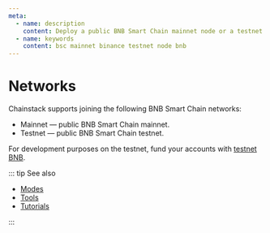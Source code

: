 ```yaml
---
meta:
  - name: description
    content: Deploy a public BNB Smart Chain mainnet node or a testnet node with the Chainstack managed blockchain services in minutes.
  - name: keywords
    content: bsc mainnet binance testnet node bnb
---
```


# Networks

Chainstack supports joining the following BNB Smart Chain networks:

* Mainnet — public BNB Smart Chain mainnet.
* Testnet — public BNB Smart Chain testnet.

For development purposes on the testnet, fund your accounts with [testnet BNB](https://testnet.binance.org/faucet-smart).

::: tip See also

* [Modes](/operations/bsc/modes)
* [Tools](/operations/bsc/tools)
* [Tutorials](/tutorials/bsc/)

:::
